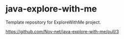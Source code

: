 # java-explore-with-me
Template repository for ExploreWithMe project.

https://github.com/Nov-net/java-explore-with-me/pull/3 
